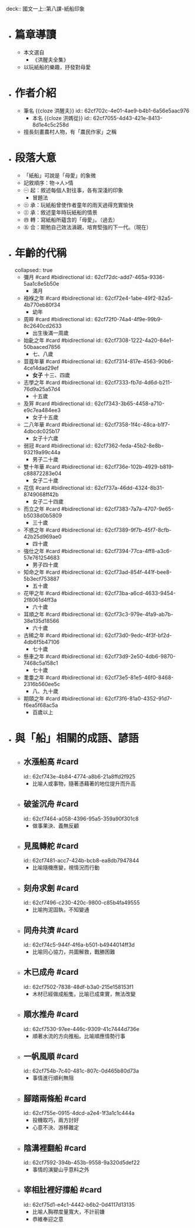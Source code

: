 deck:: 國文一上::第八課-紙船印象

- # 篇章導讀
	- 本文選自
		- 《洪醒夫全集》
	- 以玩紙船的樂趣，抒發對母愛
- # 作者介紹
	- 筆名 {{cloze 洪醒夫}}
	  id:: 62cf702c-4e01-4ae9-b4b1-6a56e5aac976
		- 本名 {{cloze 洪媽從}}
		  id:: 62cf7055-4d43-421e-8413-8d1e4c5c258d
	- 擅長刻畫農村人物，有「農民作家」之稱
- # 段落大意
	- 「紙船」可說是「母愛」的象微
	- 記敘順序：物->人>情
	- ㊀ 起：敘述每個人對往事，各有深淺的印象
		- 冒題法
	- ㊁ 承：玩紙船曾使作者童年的雨天過得充實愉快
	- ㊂ 承：敘述童年時玩紙船的情景
	- ㊃ 轉：寫紙船所蘊含的「母愛」。（過去）
	- ㊄ 合：期勉自己效法溳親，培育堅強的下一代。（現在）
- # 年齡的代稱
  collapsed:: true
	- 彌月 #card #bidirectional
	  id:: 62cf72dc-add7-465a-9336-5aa1c8e5b50e
		- 滿月
	- 襁褓之年 #card #bidirectional
	  id:: 62cf72e4-1abe-49f2-82a5-4b770eb80f34
		- 幼年
	- 周晬 #card #bidirectional
	  id:: 62cf72f0-74a4-4f9e-99b9-8c2640cd2633
		- 出生後滿一周歲
	- 始齔之年 #card #bidirectional
	  id:: 62cf7308-1222-4a20-84e1-50baaced7856
		- 七、八歲
	- 荳蔻年華 #card #bidirectional
	  id:: 62cf7314-817e-4563-90b6-4ce14dad29ef
		- **女子** 十三、四歲
	- 志學之年 #card #bidirectional
	  id:: 62cf7333-fb7d-4d6d-b211-76d9a25a57d4
		- 十五歲
	- 及笄 #card #bidirectional
	  id:: 62cf7343-3b65-4458-a710-e9c7ea484ee3
		- 女子十五歲
	- 二八年華 #card #bidirectional
	  id:: 62cf7358-1f4c-48ca-b1f7-4dbcdc025b17
		- 女子十六歲
	- 弱冠 #card #bidirectional
	  id:: 62cf7362-feda-45b2-8e8b-93219a99c44a
		- 男子二十歲
	- 雙十年華 #card #bidirectional
	  id:: 62cf736e-102b-4929-b819-c88872283e04
		- 女子二十歲
	- 花信 #card #bidirectional
	  id:: 62cf737a-46dd-4324-8b31-8749068ff42b
		- 女子二十四歲
	- 而立之年 #card #bidirectional
	  id:: 62cf7383-7a7a-4707-9e65-b5038d0b5809
		- 三十歲
	- 不惑之年 #card #bidirectional
	  id:: 62cf7389-9f7b-45f7-8cfb-42b25d969ae0
		- 四十歲
	- 強仕之年 #card #bidirectional
	  id:: 62cf7394-77ca-4ff8-a3c6-57e761254683
		- 男子四十歲
	- 知命之年 #card #bidirectional
	  id:: 62cf73ad-854f-441f-bee8-5b3ecf753887
		- 五十歲
	- 花甲之年 #card #bidirectional
	  id:: 62cf73ba-a6cd-4633-9454-2f8061d4ff3a
		- 六十歲
	- 耳順之年 #card #bidirectional
	  id:: 62cf73c3-979e-4fa9-ab7b-38e135d18566
		- 六十歲
	- 古稀之年 #card #bidirectional
	  id:: 62cf73d0-9edc-4f3f-bf2d-4db6f5b47106
		- 七十歲
	- 懸車之年 #card #bidirectional
	  id:: 62cf73d9-2e50-4db6-9870-7468c5a158c1
		- 七十歲
	- 耄耋之年 #card #bidirectional
	  id:: 62cf73e5-81e5-46f0-8468-2316b560ee5c
		- 八、九十歲
	- 期頤之年 #card #bidirectional
	  id:: 62cf73f6-81a0-4352-91d7-f6ea5f68ac5a
		- 百歲以上
- # 與「船」相關的成語、諺語
	- ## 水漲船高 #card
	  id:: 62cf743e-4b84-4774-a8b6-21a8ffd2f925
		- 比喻人或事物，隨著憑藉著的地位提升而升高
	- ## 破釜沉舟 #card
	  id:: 62cf7464-a058-4396-95a5-359a90f301c8
		- 做事果決、義無反顧
	- ## 見風轉舵 #card
	  id:: 62cf7481-acc7-424b-bcb8-ea8db7947844
		- 比喻隨機應變，視情況而行動
	- ## 刻舟求劍 #card
	  id:: 62cf7496-c230-420c-9800-c85b4fa49555
		- 比喻拘泥固執，不知變通
	- ## 同舟共濟 #card
	  id:: 62cf74c5-944f-4f6a-b501-b4944014ff3d
		- 比喻同心協力，共圖解救，戰勝困難
	- ## 木已成舟 #card
	  id:: 62cf7502-7838-48df-b3a0-215e158153f1
		- 木材已經做成船隻。比喻已成束實，無法改變
	- ## 順水推舟 #card
	  id:: 62cf7530-97ee-446c-9309-41c7444d736e
		- 順著水流的方向推船。比喻順應情勢行事
	- ## 一帆風順 #card
	  id:: 62cf754b-7c40-481c-807c-0d465b80d73a
		- 事情進行順利無阻
	- ## 腳踏兩條船 #card
	  id:: 62cf755e-0915-4dcd-a2e4-1f3a1c1c444a
		- 投機取巧，兩方討好
		- 心意不決、游移難定
	- ## 陰溝裡翻船 #card
	  id:: 62cf7592-394b-453b-9558-9a320d5def22
		- 事情的演變山乎意料之外
	- ## 宰相肚裡好撐船 #card
	  id:: 62cf75d1-e4c1-4442-b6b2-0d4117d13135
		- 比喻人胸襟度量寬大，不計前嫌
		- 恭維奉迎之意